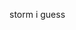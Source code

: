 storm i guess

<a href="https://stormlolkk.newgrounds.com">
<src="Newgrounds"
<!--
**heyitsStorm/heyItsStorm** is a ✨ _special_ ✨ repository because its `README.md` (this file) appears on your GitHub profile

